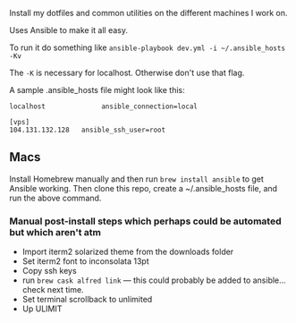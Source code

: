 Install my dotfiles and common utilities on the different machines I work on.

Uses Ansible to make it all easy.

To run it do something like `ansible-playbook dev.yml -i ~/.ansible_hosts -Kv`

The `-K` is necessary for localhost. Otherwise don't use that flag.

A sample .ansible_hosts file might look like this:

````
localhost              ansible_connection=local

[vps]
104.131.132.128   ansible_ssh_user=root
````

## Macs
Install Homebrew manually and then run `brew install ansible` to get
Ansible working. Then clone this repo, create a ~/.ansible_hosts file, and run the above command.

### Manual post-install steps which perhaps could be automated but which aren't atm

* Import iterm2 solarized theme from the downloads folder
* Set iterm2 font to inconsolata 13pt
* Copy ssh keys
* run `brew cask alfred link` — this could probably be added to ansible... check next time.
* Set terminal scrollback to unlimited
* Up ULIMIT
